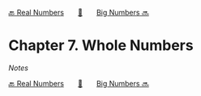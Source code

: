 [🔙 Real Numbers][previous-chapter]&nbsp;&nbsp;&nbsp;&nbsp;&nbsp;&nbsp;&nbsp;[🏡][readme]&nbsp;&nbsp;&nbsp;&nbsp;&nbsp;&nbsp;&nbsp;[Big Numbers 🔜][upcoming-chapter]

# Chapter 7. Whole Numbers

_Notes_

[🔙 Real Numbers][previous-chapter]&nbsp;&nbsp;&nbsp;&nbsp;&nbsp;&nbsp;&nbsp;[🏡][readme]&nbsp;&nbsp;&nbsp;&nbsp;&nbsp;&nbsp;&nbsp;[Big Numbers 🔜][upcoming-chapter]

[readme]: README.md
[previous-chapter]: ch06-real-numbers.md
[upcoming-chapter]: ch08-big-numbers.md